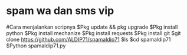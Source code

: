 # spam wa dan sms vip

#Cara menjalankan scripnya
$Pkg update && pkg upgrade
$Pkg install python
$Pkg install mechanize
$Pkg install requests
$Pkg install git
$git clone https://github.com/ALDIP71/spamaldip71
$ls
$cd spamaldip71
$Python spamaldip71.py


